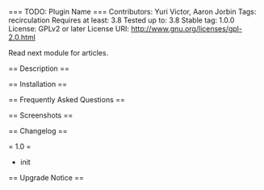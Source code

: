 === TODO: Plugin Name ===
Contributors: Yuri Victor, Aaron Jorbin
Tags: recirculation
Requires at least: 3.8
Tested up to: 3.8
Stable tag: 1.0.0
License: GPLv2 or later
License URI: http://www.gnu.org/licenses/gpl-2.0.html

Read next module for articles.

== Description ==

== Installation ==

== Frequently Asked Questions ==


== Screenshots ==

== Changelog ==

= 1.0 =
* init

== Upgrade Notice ==
